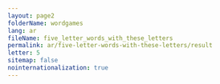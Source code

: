 ```yaml
---
layout: page2
folderName: wordgames
lang: ar
fileName: five_letter_words_with_these_letters
permalink: ar/five-letter-words-with-these-letters/result
letter: 5
sitemap: false
nointernationalization: true   
---
```

